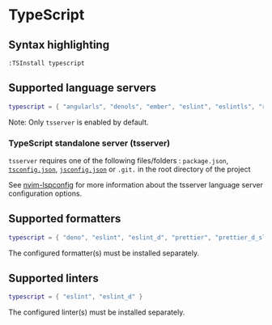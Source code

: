 # TypeScript

## Syntax highlighting

```vim
:TSInstall typescript
```

## Supported language servers

```lua
typescript = { "angularls", "denols", "ember", "eslint", "eslintls", "rome", "stylelint_lsp", "tailwindcss", "tsserver" }
```

Note: Only `tsserver` is enabled by default.

### TypeScript standalone server (tsserver)

`tsserver` requires one of the following files/folders : `package.json`, [`tsconfig.json`](https://www.typescriptlang.org/docs/handbook/tsconfig-json.html), [`jsconfig.json`](https://code.visualstudio.com/docs/languages/jsconfig) or `.git.` in the root directory of the project

See [nvim-lspconfig](https://github.com/neovim/nvim-lspconfig/blob/master/CONFIG.md#tsserver) for more information about the tsserver language server configuration options.

## Supported formatters

```lua
typescript = { "deno", "eslint", "eslint_d", "prettier", "prettier_d_slim", "prettierd", "rustywind" }
```

The configured formatter(s) must be installed separately.

## Supported linters

```lua
typescript = { "eslint", "eslint_d" }
```

The configured linter(s) must be installed separately.
